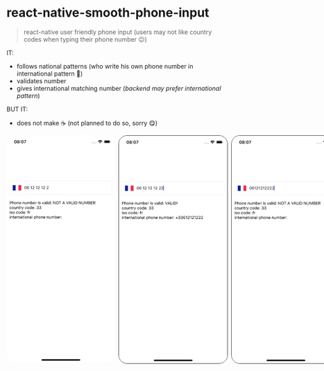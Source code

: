 # react-native-smooth-phone-input

> react-native user friendly phone input (users may not like country codes when typing their phone number 😉)

IT:

- follows national patterns (who write his own phone number in international pattern 🤨)
- validates number
- gives international matching number (*backend may prefer international pattern*)

BUT IT:

- does not make ☕️ (not planned to do so, sorry 😋)

<div style="position:relative;width:100vw;display:flex;flex-direction:row; flex-grow:1;">
  <img src="./assets/failed-1.png" height="525px"  width="250px" alt="failed-1" style="margin-right:0.5rem;border:solid 1px #333333 1px;border-radius:20px;"/>
  <img src="./assets/success-1.png" height="525px"  width="250px" alt="success-1" style="margin-right:0.5rem;border:solid 1px #333333;border-radius:20px;" />
  <img src="./assets/failed-2.png" height="525px"  width="250px" alt="failed-2" style="margin-right:0.5rem;border:solid 1px #333333 ;border-radius:20px;" />
</div>
